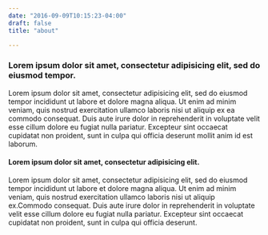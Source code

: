 ```yaml
---
date: "2016-09-09T10:15:23-04:00"
draft: false
title: "about"

---
```


<h3 id="marketing-oriented-to-the-targated-customers">
Lorem ipsum dolor sit amet, consectetur adipisicing elit, sed do eiusmod tempor.</h3>

<p>Lorem ipsum dolor sit amet, consectetur adipisicing elit, sed do eiusmod tempor incididunt ut labore et
  dolore magna aliqua. Ut enim ad minim veniam, quis nostrud exercitation ullamco laboris nisi ut aliquip ex
  ea commodo consequat. Duis aute irure dolor in reprehenderit in voluptate velit esse cillum dolore eu
  fugiat
  nulla pariatur. Excepteur sint occaecat cupidatat non proident, sunt in culpa qui officia deserunt mollit
  anim id est laborum.</p>

<h4 id="marketing-improvement-strategy">Lorem ipsum dolor sit amet, consectetur adipisicing elit.</h4>

<p>Lorem ipsum dolor sit amet, consectetur adipisicing elit, sed do eiusmod tempor incididunt ut labore et
  dolore magna aliqua. Ut enim ad minim veniam, quis nostrud exercitation ullamco laboris nisi ut aliquip
  ex.Commodo consequat. Duis aute irure dolor in reprehenderit in voluptate velit esse cillum dolore eu
  fugiat
  nulla pariatur. Excepteur sint occaecat cupidatat non proident, sunt in culpa qui officia deserunt.</p>
